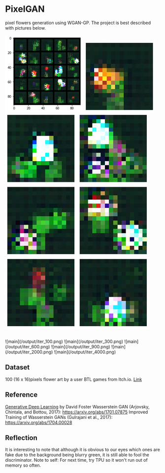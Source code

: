 # PixelGAN
 pixel flowers generation using WGAN-GP. The project is best described with pictures below.

![main](/output/1.png)
![main](/output/2.png)
![main](/output/3.png)
![main](/output/4.png)
![main](/output/9.png)
![main](/output/8.png)
![main](/output/5.png)
![main](/output/10.png)

<br>
![main](/output/iter_100.png)
![main](/output/iter_300.png)
![main](/output/iter_600.png)
![main](/output/iter_900.png)
![main](/output/iter_2000.png)
![main](/output/iter_4000.png)


## Dataset 
100 (16 x 16)pixels flower art by a user BTL games from Itch.io. [Link](https://btl-games.itch.io/pixel-art-fauna-asset-pack)

## Reference
[Generative Deep Learning](https://www.oreilly.com/library/view/generative-deep-learning/9781492041931/) by David Foster
Wasserstein GAN (Arjovsky, Chintala, and Bottou, 2017): https://arxiv.org/abs/1701.07875
Improved Training of Wasserstein GANs (Gulrajani et al., 2017): https://arxiv.org/abs/1704.00028

## Reflection
It is interesting to note that although it is obvious to our eyes which ones are fake due to the background being blurry green, it is still able to fool the discriminator. 
Note to self: For next time, try TPU so it won't run out of memory so often. 
